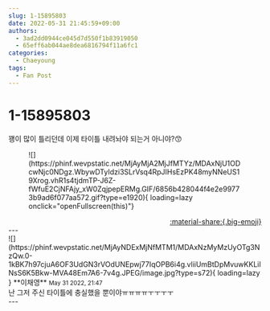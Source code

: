 ```yaml
---
slug: 1-15895803
date: 2022-05-31 21:45:59+09:00
authors:
  - 3ad2dd0944ce045d7d550f1b83919050
  - 65eff6ab044ae8dea6816794f11a6fc1
categories:
  - Chaeyoung
tags:
  - Fan Post
---
```


# 1-15895803

<div class="post-container" markdown="1">
<div class="content-container md-sidebar__scrollwrap" markdown="1">

꽹이 많이 틀리던데 이제 타이틀 내려놔야 되는거 아니야?😙
<figure markdown="1">
![](https://phinf.wevpstatic.net/MjAyMjA2MjJfMTYz/MDAxNjU1ODcwNjc0NDgz.WbywDTyIdzi3SLrVsq4RpJIHsEzPK48myNNeUS19Xrog.vhR1s4tjdmTP-J6Z-fWfuE2CjNFAjy_xW0ZqjpepERMg.GIF/6856b428044f4e2e99773b9ad6f077aa572.gif?type=e1920){ loading=lazy onclick="openFullscreen(this)"}
</figure>


</div>
</div>

<div style="text-align: right;" markdown="1">
<a href="https://weverse.io/fromis9/fanpost/1-15895803" style="text-align: right;">:material-share:{.big-emoji}</a>
</div>
---

<div class="comments-container md-sidebar__scrollwrap" markdown="1">
<div class="comment" markdown="1">
<div class='id-container' markdown="1">
![](https://phinf.wevpstatic.net/MjAyNDExMjNfMTM1/MDAxNzMyMzUyOTg3NzQw.0-1kBK7h97cjuA6OF3UdGN3rVOdUNEpwj77IqOPB6i4g.vliiUmBtDpMvuwKKLiINsS6K5Bkw-MVA48Em7A6-7v4g.JPEG/image.jpg?type=s72){ loading=lazy }
**<span class="artist">이채영</span>** <small>May 31 2022, 21:47</small><br>
</div>
<div class='comment-body' markdown="1">
난 그저 주신 타이틀에 충실했을 뿐이야ㅠㅠㅠㅠㅜㅜㅜㅜ
</div>
</div>
</div>
---
